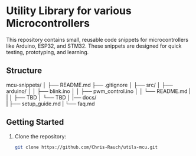 # Utility Library for various Microcontrollers

This repository contains small, reusable code snippets for microcontrollers like Arduino, ESP32, and STM32. These snippets are designed for quick testing, prototyping, and learning.


## Structure
mcu-snippets/
│
├── README.md
├── .gitignore
│
├── src/
│   ├── arduino/
│   │   ├── blink.ino
│   │   ├── pwm_control.ino
│   │   └── README.md
|   |
│   ├── TBD
│   └── TBD
│
|── docs/                  
|    ├── setup_guide.md
|    └── faq.md


## Getting Started
1. Clone the repository:
   ```bash
   git clone https://github.com/Chris-Rauch/utils-mcu.git
